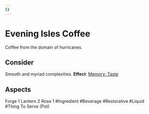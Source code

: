 ```yaml
---
{}
---
```

# Evening Isles Coffee
Coffee from the domain of hurricanes.
## Consider
Smooth and myriad complexities.
**Effect**: [Memory: Taste](https://uadaf.theevilroot.xyz/rowenarium/element/mem.taste)
## Aspects
Forge 1
Lantern 2
Rose 1
#Ingredient
#Beverage
#Restorative
#Liquid
#Thing
To Serve (Pot)